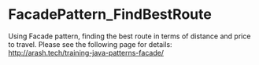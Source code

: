 # FacadePattern_FindBestRoute
Using Facade pattern, finding the best route in terms of distance and price to travel.
Please see the following page for details: http://arash.tech/training-java-patterns-facade/
